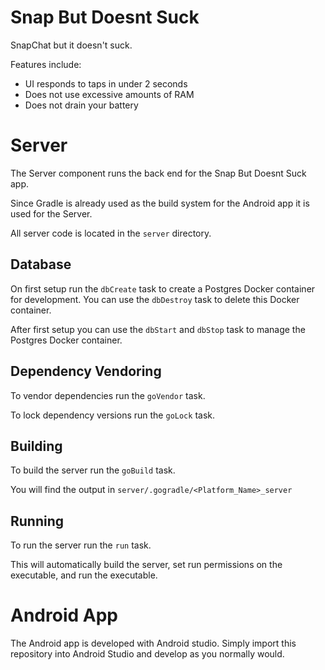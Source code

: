 # Snap But Doesnt Suck
SnapChat but it doesn't suck.  

Features include:
- UI responds to taps in under 2 seconds
- Does not use excessive amounts of RAM
- Does not drain your battery

# Server
The Server component runs the back end for the Snap But Doesnt Suck app.

Since Gradle is already used as the build system for the Android app it is used for the Server.

All server code is located in the `server` directory.

## Database
On first setup run the `dbCreate` task to create a Postgres Docker container for development. 
You can use the `dbDestroy` task to delete this Docker container.

After first setup you can use the `dbStart` and `dbStop` task to manage the Postgres Docker 
container.

## Dependency Vendoring
To vendor dependencies run the `goVendor` task.

To lock dependency versions run the `goLock` task.

## Building
To build the server run the `goBuild` task.

You will find the output in `server/.gogradle/<Platform_Name>_server`

## Running
To run the server run the `run` task.

This will automatically build the server, set run permissions on the 
executable, and run the executable.

# Android App
The Android app is developed with Android studio. Simply import this repository into 
Android Studio and develop as you normally would.
